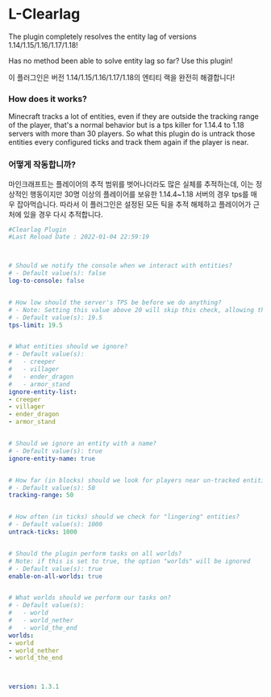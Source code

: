 

# L-Clearlag

The plugin completely resolves the entity lag of versions 1.14/1.15/1.16/1.17/1.18!

Has no method been able to solve entity lag so far?
Use this plugin!

이 플러그인은 버전 1.14/1.15/1.16/1.17/1.18의 엔티티 랙을 완전히 해결합니다!

### How does it works?
Minecraft tracks a lot of entities, even if they are outside the tracking range of the player, that's a normal behavior but is a tps killer for 1.14.4 to 1.18 servers with more than 30 players. So what this plugin do is untrack those entities every configured ticks and track them again if the player is near.

### 어떻게 작동합니까?
마인크래프트는 플레이어의 추적 범위를 벗어나더라도 많은 실체를 추적하는데, 이는 정상적인 행동이지만 30명 이상의 플레이어를 보유한 1.14.4~1.18 서버의 경우 tps를 매우 잡아먹습니다. 따라서 이 플러그인은 설정된 모든 틱을 추적 해제하고 플레이어가 근처에 있을 경우 다시 추적합니다.

```yaml
#Clearlag Plugin
#Last Reload Date : 2022-01-04 22:59:19



# Should we notify the console when we interact with entities?
# - Default value(s): false
log-to-console: false


# How low should the server's TPS be before we do anything?
# - Note: Setting this value above 20 will skip this check, allowing the tasks to run 24/7.
# - Default value(s): 19.5
tps-limit: 19.5


# What entities should we ignore?
# - Default value(s):
#   - creeper
#   - villager
#   - ender_dragon
#   - armor_stand
ignore-entity-list:
- creeper
- villager
- ender_dragon
- armor_stand


# Should we ignore an entity with a name?
# - Default value(s): true
ignore-entity-name: true


# How far (in blocks) should we look for players near un-tracked entities?
# - Default value(s): 50
tracking-range: 50


# How often (in ticks) should we check for "lingering" entities?
# - Default value(s): 1000
untrack-ticks: 1000


# Should the plugin perform tasks on all worlds?
# Note: if this is set to true, the option "worlds" will be ignored
# - Default value(s): true
enable-on-all-worlds: true


# What worlds should we perform our tasks on?
# - Default value(s):
#   - world
#   - world_nether
#   - world_the_end
worlds:
- world
- world_nether
- world_the_end



version: 1.3.1
```